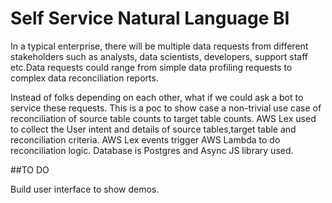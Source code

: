 # Self Service Natural Language BI	

In a typical enterprise, there will be multiple data requests from different stakeholders such as analysts, data scientists, developers, support staff etc.Data requests could range from simple data profiling requests to complex data reconciliation reports.

Instead of folks depending on each other, what if we could ask a bot to service these requests. This is a poc to show case a non-trivial use case of reconciliation of source table counts to target table counts. AWS Lex used to collect the User intent and details of source tables,target table and reconciliation criteria. AWS Lex events trigger AWS Lambda to do reconciliation logic. Database is Postgres and Async JS library used.

##TO DO

Build user interface to show demos.
